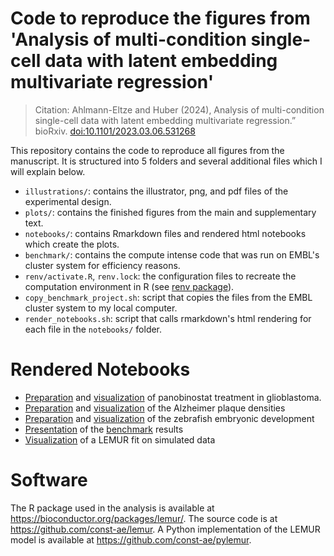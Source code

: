 # Code to reproduce the figures from 'Analysis of multi-condition single-cell data with latent embedding multivariate regression'

> Citation: Ahlmann-Eltze and Huber (2024), Analysis of multi-condition single-cell data with latent embedding multivariate regression.” bioRxiv. [doi:10.1101/2023.03.06.531268](http://dx.doi.org/10.1101/2023.03.06.531268)

This repository contains the code to reproduce all figures from the manuscript. It is structured into 5 folders and several additional files which I will explain below.

-   `illustrations/`: contains the illustrator, png, and pdf files of the experimental design.
-   `plots/`: contains the finished figures from the main and supplementary text.
-   `notebooks/`: contains Rmarkdown files and rendered html notebooks which create the plots.
-   `benchmark/`: contains the compute intense code that was run on EMBL's cluster system for efficiency reasons.
-   `renv/activate.R`, `renv.lock`: the configuration files to recreate the computation environment in R (see [renv package](https://rstudio.github.io/renv/)).
-   `copy_benchmark_project.sh`: script that copies the files from the EMBL cluster system to my local computer.
-   `render_notebooks.sh`: script that calls rmarkdown's html rendering for each file in the `notebooks/` folder.

# Rendered Notebooks

-   [Preparation](https://htmlpreview.github.io/?https://github.com/const-ae/lemur-Paper/blob/master/benchmark/submission/prepare_glioblastoma.html) and [visualization](https://htmlpreview.github.io/?https://github.com/const-ae/lemur-Paper/blob/master/notebooks/glioblastoma_analysis.html) of panobinostat treatment in glioblastoma. 
-   [Preparation](https://htmlpreview.github.io/?https://github.com/const-ae/lemur-Paper/blob/master/benchmark/submission/prepare_alzheimer_plaques.html) and [visualization](https://htmlpreview.github.io/?https://github.com/const-ae/lemur-Paper/blob/master/notebooks/alzheimer_plaques_analysis.html) of the Alzheimer plaque densities
-   [Preparation](https://htmlpreview.github.io/?https://github.com/const-ae/lemur-Paper/blob/master/benchmark/submission/prepare_zebrafish.html) and [visualization](https://htmlpreview.github.io/?https://github.com/const-ae/lemur-Paper/blob/master/notebooks/zebrafish_analysis.html) of the zebrafish embryonic development
-   [Presentation](https://htmlpreview.github.io/?https://github.com/const-ae/lemur-Paper/blob/master/notebooks/benchmark_results.html) of the [benchmark](https://github.com/const-ae/lemur-Paper/blob/master/benchmark/submission/submit_data_preprocessing.R) results
-   [Visualization](https://htmlpreview.github.io/?https://github.com/const-ae/lemur-Paper/blob/master/notebooks/simulation_study.html) of a LEMUR fit on simulated data

# Software

The R package used in the analysis is available at https://bioconductor.org/packages/lemur/. The source code is at https://github.com/const-ae/lemur. 
A Python implementation of the LEMUR model is available at https://github.com/const-ae/pylemur.
